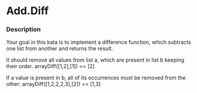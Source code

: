 # Add.Diff
### Description
Your goal in this kata is to implement a difference function, which subtracts one list from another and returns the result.

It should remove all values from list a, which are present in list b keeping their order.
        arrayDiff([1,2],[1]) == [2]

If a value is present in b, all of its occurrences must be removed from the other:
        arrayDiff([1,2,2,2,3],[2]) == [1,3]